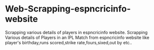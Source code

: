 # Web-Scrapping-espncricinfo-website
Scrapping various details of players in espncricinfo website.
Scrapping Various details of Players in an IPL Match from espncricinfo website like player's birthday,runs scored,strike rate,fours,sixed,out by etc..
